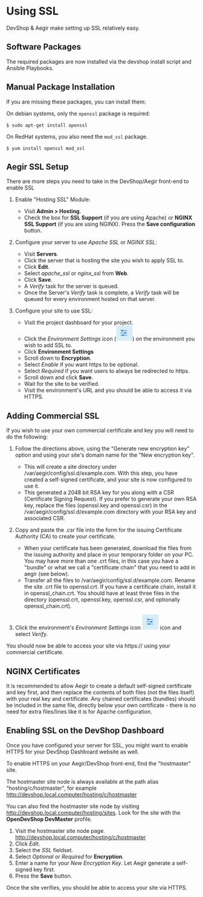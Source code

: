 # Using SSL

DevShop & Aegir make setting up SSL relatively easy.

## Software Packages

The required packages are now installed via the devshop install script and Ansible Playbooks. 

## Manual Package Installation

If you are missing these packages, you can install them:

On debian systems, only the `openssl` package is required:

    $ sudo apt-get install openssl

On RedHat systems, you also need the `mod_ssl` package.

    $ yum install openssl mod_ssl

## Aegir SSL Setup

There are more steps you need to take in the DevShop/Aegir front-end to enable SSL

1. Enable "Hosting SSL" Module:
    - Visit **Admin > Hosting**.
    - Check the box for **SSL Support** (if you are using Apache) or **NGINX SSL Support** (if you are using NGINX). Press the **Save configuration** button.

2. Configure your server to use *Apache SSL* or *NGINX SSL*:
    - Visit **Servers**.
    - Click the server that is hosting the site you wish to apply SSL to.
    - Click **Edit**.
    - Select *apache_ssl* or *nginx_ssl* from **Web**.
    - Click **Save**.
    - A *Verify* task for the server is queued.
    - Once the Server's *Verify* task is complete, a *Verify* task will be queued for every environment hosted on that server.

3. Configure your site to use SSL:
    - Visit the project dashboard for your project.
    - Click the *Environment Settings*  icon (![Environment Settings button.](images/settings.png "Push this button to open Environment Settings.")) on the environment you wish to add SSL to.
    - Click **Environment Settings**
    - Scroll down to **Encryption**. 
    - Select *Enable* if you want https to be optional.
    - Select *Required* if you want users to always be redirected to https.
    - Scroll down and click **Save**.
    - Wait for the site to be verified.
    - Visit the environment's URL and you should be able to access it via HTTPS.
    
## Adding Commercial SSL

If you wish to use your own commercial certificate and key you will need to do the following:

1. Follow the directions above, using the "Generate new encryption key" option and using your site's domain name for the "New encryption key". 

    - This will create a site directory under /var/aegir/config/ssl.d/example.com. With this step, you have created a self-signed certificate, and your site is now configured to use it.
    - This generated a 2048 bit RSA key for you along with a CSR (Certificate Signing Request). If you prefer to generate your own RSA key, replace the files (openssl.key and openssl.csr) in the /var/aegir/config/ssl.d/example.com directory with your RSA key and associated CSR.

2. Copy and paste the .csr file into the form for the issuing Certificate Authority (CA) to create your certificate.

    - When your certificate has been generated, download the files from the issuing authority and place in your temporary folder on your PC. You may have more than one .crt files, in this case you have a "bundle" or what we call a "certificate chain" that you need to add in aegir (see below).
    - Transfer all the files to /var/aegir/config/ssl.d/example.com. Rename the site .crt file to openssl.crt. If you have a certificate chain, install it in openssl_chain.crt. You should have at least three files in the directory (openssl.crt, openssl.key, openssl.csr, and optionally openssl_chain.crt).

3. Click the environment's *Environment Settings* icon ![Environment Settings button.](images/settings.png "Push this button to open Environment Settings.") icon and select *Verify*.

You should now be able to access your site via https:// using your commercial certificate.


## NGINX Certificates

It is recommended to allow Aegir to create a default self-signed certificate and key first, and then replace the contents of both files (not the files itself) with your real key and certificate. Any chained certificates (bundles) should be included in the same file, directly below your own certificate - there is no need for extra files/lines like it is for Apache configuration.

## Enabling SSL on the DevShop Dashboard

Once you have configured your server for SSL, you might want to enable HTTPS for your DevShop Dashboard website as well.

To enable HTTPS on your Aegir/DevShop front-end, find the "hostmaster" site.

The hostmaster site node is always available at the path alias "hosting/c/hostmaster", for example http://devshop.local.computer/hosting/c/hostmaster

You can also find the hostmaster site node by visiting http://devshop.local.computer/hosting/sites. Look for the site with the **OpenDevShop DevMaster** profile.

1. Visit the hostmaster site node page. http://devshop.local.computer/hosting/c/hostmaster
2. Click *Edit*.
3. Select the *SSL* fieldset.
4. Select *Optional* or *Required* for **Encryption**.
5. Enter a name for your *New Encryption Key*. Let Aegir generate a self-signed key first. 
5. Press the **Save** button.

Once the site verifies, you should be able to access your site via HTTPS.